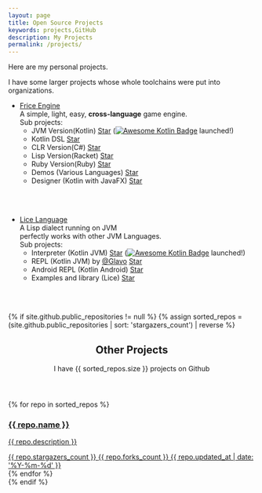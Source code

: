 ```yaml
---
layout: page
title: Open Source Projects
keywords: projects,GitHub
description: My Projects
permalink: /projects/
---
```


<script async defer src="https://buttons.github.io/buttons.js"></script>

Here are my personal projects.

I have some larger projects whose whole toolchains were put into organizations.

+ [Frice Engine](https://github.com/icela) <br/>
A simple, light, easy, **cross-language** game engine.<br/>
Sub projects:
   + JVM Version(Kotlin) <a class="github-button" href="https://github.com/icela/FriceEngine"
     data-show-count="true" aria-label="Star icela/FriceEngine on GitHub">Star</a> ([![Awesome Kotlin Badge](https://kotlin.link/awesome-kotlin.svg)](https://kotlin.link/?q=Frice) launched!)
   + Kotlin DSL <a class="github-button" href="https://github.com/icela/FriceEngine-DSL"
     data-show-count="true" aria-label="Star icela/FriceEngine-DSL on GitHub">Star</a>
   + CLR Version(C\#) <a class="github-button" href="https://github.com/icela/FriceEngine-CSharp"
     data-show-count="true" aria-label="Star icela/FriceEngine-CSharp on GitHub">Star</a>
   + Lisp Version(Racket) <a class="github-button" href="https://github.com/icela/FriceEngine-Racket"
     data-show-count="true" aria-label="Star icela/FriceEngine-Racket on GitHub">Star</a>
   + Ruby Version(Ruby) <a class="github-button" href="https://github.com/icela/FriceEngine-Ruby"
     data-show-count="true" aria-label="Star icela/FriceEngine-Ruby on GitHub">Star</a>
   + Demos (Various Languages) <a class="github-button" href="https://github.com/icela/FriceDemo"
     data-show-count="true" aria-label="Star icela/FriceDemo on GitHub">Star</a>
   + Designer (Kotlin with JavaFX) <a class="github-button" href="https://github.com/icela/FriceDesigner"
     data-show-count="true" aria-label="Star icela/FriceDesigner on GitHub">Star</a>


<br/><br/>

+ [Lice Language](https://github.com/lice-lang) <br/>
A Lisp dialect running on JVM<br/>perfectly works with other JVM Languages.<br/>
Sub projects:
   + Interpreter (Kotlin JVM) <a class="github-button" href="https://github.com/lice-lang/lice"
     data-show-count="true" aria-label="Star lice-lang/lice on GitHub">Star</a> ([![Awesome Kotlin Badge](https://kotlin.link/awesome-kotlin.svg)](https://kotlin.link/?q=lice) launched!)
   + REPL (Kotlin JVM) by [@Glavo](https://github.com/Glavo) <a class="github-button" href="https://github.com/lice-lang/lice-repl"
     data-show-count="true" aria-label="Star lice-lang/lice-repl on GitHub">Star</a>
   + Android REPL (Kotlin Android) <a class="github-button" href="https://github.com/lice-lang/lice-android"
     data-show-count="true" aria-label="Star lice-lang/lice-android on GitHub">Star</a>
   + Examples and library (Lice) <a class="github-button" href="https://github.com/lice-lang/lice-library"
     data-show-count="true" aria-label="Star lice-lang/lice-library on GitHub">Star</a>

<br/><br/>

{% if site.github.public_repositories != null %}
{% assign sorted_repos = (site.github.public_repositories | sort: 'stargazers_count') | reverse %}

<section class="container">
    <header class="text-center">
        <h1>Other Projects</h1>
        <p class="lead">I have <span class="repo-count">{{ sorted_repos.size }}</span> projects on Github</p>
    </header>
    <div class="repo-list">
        <!-- Check here for github metadata -->
        <!-- https://help.github.com/articles/repository-metadata-on-github-pages/ -->
        {% for repo in sorted_repos %}
        <a href="{{ repo.html_url }}" target="_blank" class="one-third-column card text-center">
            <div class="thumbnail">
                <div class="card-image geopattern" data-pattern-id="{{ repo.name }}">
                    <div class="card-image-cell">
                        <h3 class="card-title">
                            {{ repo.name }}
                        </h3>
                    </div>
                </div>
                <div class="caption">
                    <div class="card-description">
                        <p class="card-text">{{ repo.description }}</p>
                    </div>
                    <div class="card-text">
                        <span class="meta-info" title="{{ repo.stargazers_count }} stars">
                            <span class="octicon octicon-star"></span> {{ repo.stargazers_count }}
                        </span>
                        <span class="meta-info" title="{{ repo.forks_count }} forks">
                            <span class="octicon octicon-git-branch"></span> {{ repo.forks_count }}
                        </span>
                        <span class="meta-info" title="Last updated：{{ repo.updated_at }}">
                            <span class="octicon octicon-clock"></span>
                            <time datetime="{{ repo.updated_at }}">{{ repo.updated_at | date: '%Y-%m-%d' }}</time>
                        </span>
                    </div>
                </div>
            </div>
        </a>
        {% endfor %}
    </div>
</section>
{% endif %}
